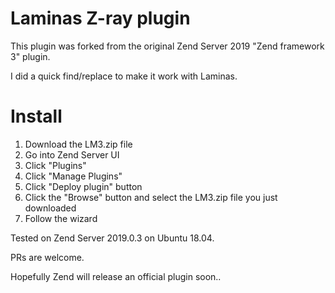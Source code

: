 # Laminas Z-ray plugin

This plugin was forked from the original Zend Server 2019 "Zend framework 3" plugin.

I did a quick find/replace to make it work with Laminas.

# Install
1. Download the LM3.zip file
2. Go into Zend Server UI
3. Click "Plugins"
4. Click "Manage Plugins"
5. Click "Deploy plugin" button
6. Click the "Browse" button and select the LM3.zip file you just downloaded
7. Follow the wizard

Tested on Zend Server 2019.0.3 on Ubuntu 18.04.

PRs are welcome.

Hopefully Zend will release an official plugin soon..
